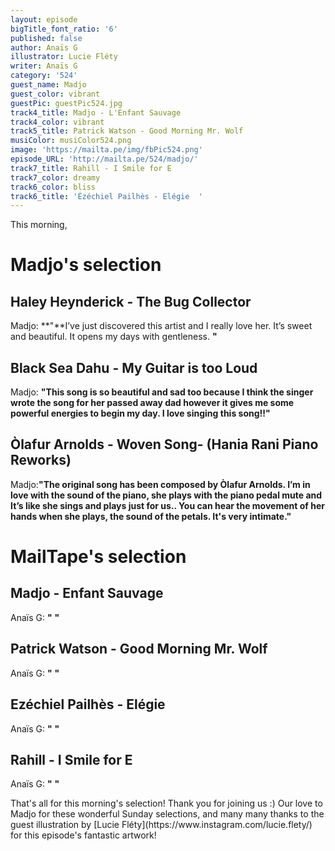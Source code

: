 ```yaml
---
layout: episode
bigTitle_font_ratio: '6'
published: false
author: Anaïs G
illustrator: Lucie Fléty
writer: Anaïs G
category: '524'
guest_name: Madjo
guest_color: vibrant
guestPic: guestPic524.jpg
track4_title: Madjo - L'Enfant Sauvage
track4_color: vibrant
track5_title: Patrick Watson - Good Morning Mr. Wolf
musiColor: musiColor524.png
image: 'https://mailta.pe/img/fbPic524.png'
episode_URL: 'http://mailta.pe/524/madjo/'
track7_title: Rahill - I Smile for E
track7_color: dreamy
track6_color: bliss
track6_title: 'Ézéchiel Pailhès - Elégie  '
---
```

<p id="introduction"> This morning, 
</p>

# Madjo's selection

##  Haley Heynderick - The Bug Collector 
Madjo: **"**I’ve just discovered this artist and I really love her. It’s sweet and beautiful. It opens my days with gentleness. **"**

## Black Sea Dahu - My Guitar is too Loud 
Madjo: **"**This song is so beautiful and sad too because I think the singer wrote the song for her passed away dad however it gives me some powerful energies to begin my day. I love singing this song!!**"**

## Òlafur Arnolds - Woven Song- (Hania Rani Piano Reworks)
Madjo:**"**The original song has been composed by Òlafur Arnolds. I’m in love with the sound of the piano, she plays with the piano pedal mute and It’s like she sings and plays just for us.. You can hear the movement of her hands when she plays, the sound of the petals. It's very intimate.**"**

# MailTape's selection

## Madjo - Enfant Sauvage
Anaïs G: **"** **"**

## Patrick Watson - Good Morning Mr. Wolf
Anaïs G: **"** **"**

## Ezéchiel Pailhès - Elégie
Anaïs G: **"** **"**

## Rahill - I Smile for E
Anaïs G: **"** **"**

<p id="outroduction">That's all for this morning's selection! Thank you for joining us :) Our love to Madjo for these wonderful Sunday selections, and many many thanks to the guest illustration by [Lucie Fléty](https://www.instagram.com/lucie.flety/) for this episode's fantastic artwork!</p>
